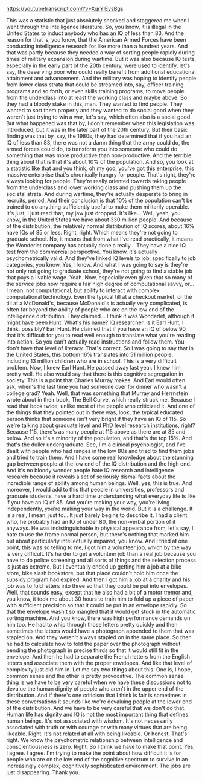 https://youtubetranscript.com/?v=XqrYlEysBgs

 This was a statistic that just absolutely shocked and staggered me when I went through the intelligence literature. So, you know, it is illegal in the United States to induct anybody who has an IQ of less than 83. And the reason for that is, you know, that the American Armed Forces have been conducting intelligence research for like more than a hundred years. And that was partly because they needed a way of sorting people rapidly during times of military expansion during wartime. But it was also because IQ tests, especially in the early part of the 20th century, were used to identify, let's say, the deserving poor who could really benefit from additional educational attainment and advancement. And the military was hoping to identify people from lower class strata that could be streamed into, say, officer training programs and so forth, or even skills training programs, to move people from the underclass into at least the working class and maybe above. So they had a bloody stake in this, man. They wanted to find people. They wanted to sort them properly and they wanted to do social good when they weren't just trying to win a war, let's say, which often also is a social good. But what happened was that by, I don't remember when this legislation was introduced, but it was in the later part of the 20th century. But their basic finding was that by, say, the 1980s, they had determined that if you had an IQ of less than 83, there was not a damn thing that the army could do, the armed forces could do, to transform you into someone who could do something that was more productive than non-productive. And the terrible thing about that is that it's about 10% of the population. And so, you look at a statistic like that and you think, oh my god, you've got this enterprise, this massive enterprise that's chronically hungry for people. That's right, they're always looking for people. They're really oriented towards taking people from the underclass and lower working class and pushing them up the societal strata. And during wartime, they're actually desperate to bring in recruits, period. And their conclusion is that 10% of the population can't be trained to do anything sufficiently useful to make them militarily operable. It's just, I just read that, my jaw just dropped. It's like... Well, yeah, you know, in the United States we have about 330 million people. And because of the distribution, the relatively normal distribution of IQ scores, about 16% have IQs of 85 or less. Right, right. Which means they're not going to graduate school. No, it means that from what I've read practically, it means the Wonderlet company has actually done a really... They have a nice IQ test from the commercial perspective. You know, it's actually psychometrically valid. And they've linked IQ levels to job, specifically to job categories, you know. Yes, I know. And what I was going to say is they're not only not going to graduate school, they're not going to find a stable job that pays a livable wage. Yeah. Now, especially even given that so many of the service jobs now require a fair high degree of computational savvy, or... I mean, not computational, but ability to interact with complex computational technology. Even the typical till at a checkout market, or the till at a McDonald's, because McDonald's is actually very complicated, is often far beyond the ability of people who are on the low end of the intelligence distribution. They claimed... I think it was Wonderlet, although it might have been Hunt. What's his name? IQ researcher. Is it Earl Hunt, I think, possibly? Earl Hunt. He claimed that if you have an IQ of below 90, that it's difficult for you to read well enough to translate what you're reading into action. So you can't actually read instructions and follow them. You don't have that level of literacy. That's correct. So I was going to say that in the United States, this bottom 16% translates into 51 million people, including 13 million children who are in school. This is a very difficult problem. Now, I knew Earl Hunt. He passed away last year. I knew him pretty well. He also would say that there is this cognitive segregation in society. This is a point that Charles Murray makes. And Earl would often ask, when's the last time you had someone over for dinner who wasn't a college grad? Yeah. Well, that was something that Murray and Herrnstein wrote about in their book, The Bell Curve, which really struck me. Because I read that book twice, unlike most of the people who criticized it. And one of the things that they pointed out in there was, look, the typical educated person thinks that someone isn't very bright if they have an IQ of 115. So we're talking about graduate level and PhD level research institutions, right? Because 115, there's as many people at 115 above as there are at 85 and below. And so it's a minority of the population, and that's the top 15%. And that's the duller undergraduate. See, I'm a clinical psychologist, and I've dealt with people who had ranges in the low 80s and tried to find them jobs and tried to train them. And I have some real knowledge about the stunning gap between people at the low end of the IQ distribution and the high end. And it's no bloody wonder people hate IQ research and intelligence research because it reveals a set of seriously dismal facts about the incredible range of ability among human beings. Well, yes, this is true. And moreover, I would add to this that people in universities, professors and graduate students, have a hard time understanding what everyday life is like if you have an IQ of 85. And you're making your way, you're living independently, you're making your way in the world. But it is a challenge. It is a real, I mean, just to... It just barely begins to describe it. I had a client who, he probably had an IQ of under 80, the non-verbal portion of it anyways. He was indistinguishable in physical appearance from, let's say, I hate to use the frame normal person, but there's nothing that marked him out about particularly intellectually impaired, you know. And I tried at one point, this was so telling to me, I got him a volunteer job, which by the way is very difficult. It's harder to get a volunteer job than a real job because you have to do police screening and all sorts of things and the selection process is just as extreme. But I eventually ended up getting him a job at a bike store, bike slash bookstore, but that place couldn't hold him once the subsidy program had expired. And then I got him a job at a charity and his job was to fold letters into three so that they could be put into envelopes. Well, that sounds easy, except that he also had a bit of a motor tremor and, you know, it took me about 30 hours to train him to fold up a piece of paper with sufficient precision so that it could be put in an envelope rapidly. So that the envelope wasn't so mangled that it would get stuck in the automatic sorting machine. And you know, there was high performance demands on him too. He had to whip through those letters pretty quickly and then sometimes the letters would have a photograph appended to them that was stapled on. And they weren't always stapled on in the same place. So then he had to calculate how to fold the paper over the photograph without bending the photograph in precise thirds so that it would still fit in the envelope. And then he had to separate the French letters from the English letters and associate them with the proper envelopes. And like that level of complexity just did him in. Let me say two things about this. One is, I hope, common sense and the other is pretty provocative. The common sense thing is we have to be very careful when we have these discussions not to devalue the human dignity of people who aren't in the upper end of the distribution. And if there's one criticism that I think is fair is sometimes in these conversations it sounds like we're devaluing people at the lower end of the distribution. And we have to be very careful that we don't do that. Human life has dignity and IQ is not the most important thing that defines human beings. It's not associated with wisdom. It's not necessarily associated with truth or with courage or with many virtues that are being likeable. Right. It's not related at all with being likeable. Or honest. That's right. We know the psychometric relationship between intelligence and conscientiousness is zero. Right. So I think we have to make that point. Yes, I agree. I agree. I'm trying to make the point about how difficult it is for people who are on the low end of the cognitive spectrum to survive in an increasingly complex, cognitively sophisticated environment. The jobs are just disappearing. Thank you.